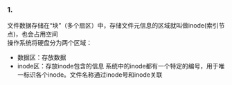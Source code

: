 ### 1.
文件数据存储在“块”（多个扇区）中，存储文件元信息的区域就叫做inode(索引节点)，也会占用空间<br>
操作系统将硬盘分为两个区域：
- 数据区：存放数据
- inode区：存放inode包含的信息
系统中的inode都有一个特定的编号，用于唯一标识各个inode。文件名称通过inode号和inode关联
